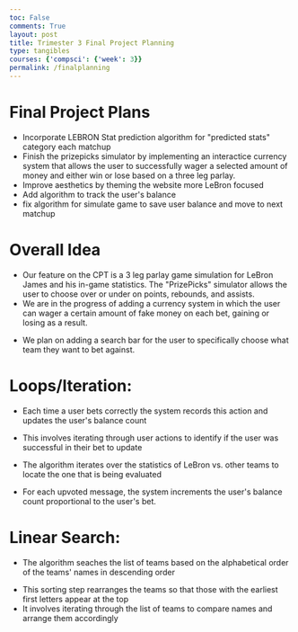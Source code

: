 ```yaml
---
toc: False
comments: True
layout: post
title: Trimester 3 Final Project Planning
type: tangibles
courses: {'compsci': {'week': 3}}
permalink: /finalplanning
---
```


# Final Project Plans

- Incorporate LEBRON Stat prediction algorithm for "predicted stats" category each matchup
- Finish the prizepicks simulator by implementing an interactice currency system that allows the user to successfully wager a selected amount of money and either win or lose based on a three leg parlay.
- Improve aesthetics by theming the website more LeBron focused
- Add algorithm to track the user's balance
- fix algorithm for simulate game to save user balance and move to next matchup


# Overall Idea

- Our feature on the CPT is a 3 leg parlay game simulation for LeBron James and his in-game statistics. The "PrizePicks" simulator allows the user to choose over or under on points, rebounds, and assists.
- We are in the progress of adding a currency system in which the user can wager a certain amount of fake money on each bet, gaining or losing as a result.
* We plan on adding a search bar for the user to specifically choose what team they want to bet against.

# Loops/Iteration:

- Each time a user bets correctly the system records this action and updates the user's balance count
* This involves iterating through user actions to identify if the user was successful in their bet to update
- The algorithm iterates over the statistics of LeBron vs. other teams to locate the one that is being evaluated
* For each upvoted message, the system increments the user's balance count proportional to the user's bet.

# Linear Search:

- The algorithm seaches the list of teams based on the alphabetical order of the teams' names in descending order
* This sorting step rearranges the teams so that those with the earliest first letters appear at the top
* It involves iterating through the list of teams to compare names and arrange them accordingly